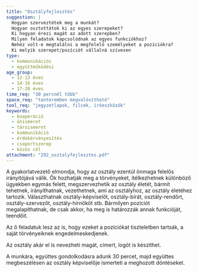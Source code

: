 ```yaml
---
title: "Osztályfejlesztés"
suggestion: | 
  Hogyan szerveztétek meg a munkát?
  Hogyan osztottátok ki az egyes szerepeket?
  Ki hogyan érezi magát az adott szerepben?
  Milyen feladatok kapcsolódnak az egyes funkciókhoz?
  Nehéz volt-e megtalálni a megfelelő személyeket a pozíciókra?
  Ki melyik szerepet/pozíciót vállalná szívesen
type:
  - kommunikációs
  - együttműködési
age_group:
  - 12-13 éves
  - 14-16 éves
  - 17-20 éves
time_req: "30 percnél több"
space_req: "tanteremben megvalósítható"
tool_req: "jegyzetlapok, filcek, íróeszközök"
keywords: 
  - kooperáció
  - önismeret
  - társismeret
  - kommunikáció
  - érdekérvényesítés
  - csoportszerep
  - közös cél
attachment: "292_osztalyfejlesztes.pdf"
---
```


A gyakorlatvezető elmondja, hogy az osztály ezentúl önmaga felelős irányítójává válik. Ők hozhatják meg a törvényeket, ítélkezhetnek különböző ügyekben egymás felett, megszervezhetik az osztály életét, bármit tehetnek, irányíthatnak, vezethetnek, ami az osztályhoz, az osztály életéhez tartozik. Választhatnak osztály-képviselőt, osztály-bírát, osztály-rendőrt, osztály-szervezőt, osztály-hírnököt stb. Bármilyen pozíciót megalapíthatnak, de csak akkor, ha meg is határozzák annak funkcióját, teendőit.

Az ő feladatuk lesz az is, hogy ezeket a pozíciókat tiszteletben tartsák, a saját törvényeiknek engedelmeskedjenek.

Az osztály akár el is nevezheti magát, címert, logót is készíthet.

A munkára, együttes gondolkodásra adunk 30 percet, majd együttes megbeszélésen az osztály képviselője ismerteti a meghozott döntéseket.
  
  
